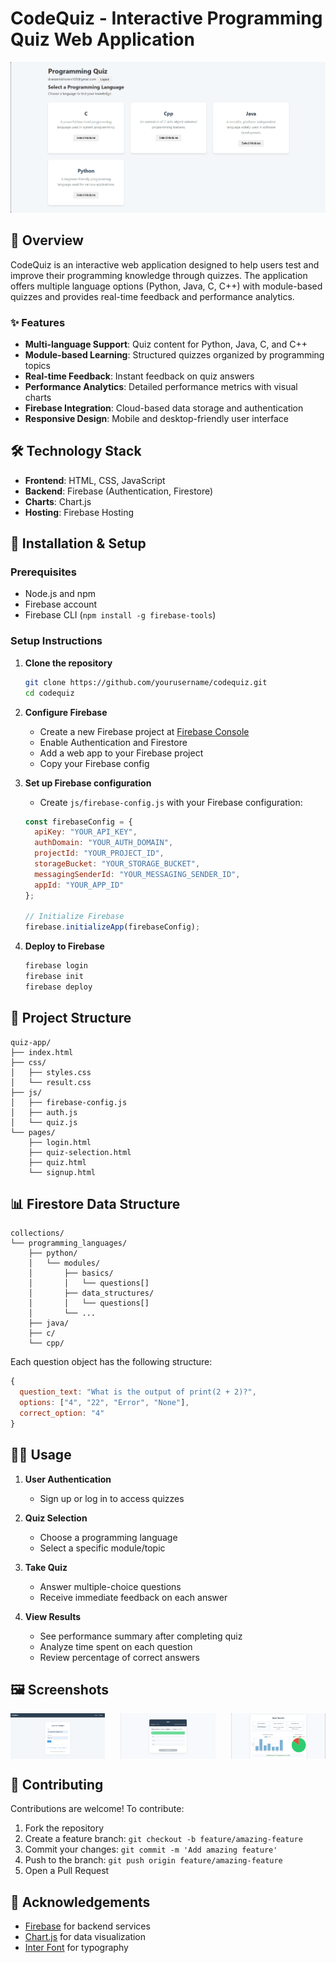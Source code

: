 # CodeQuiz - Interactive Programming Quiz Web Application

![CodeQuiz Banner](https://github.com/Kishore735/Quiz/blob/main/website/image/demo.png?raw=true)

## 📝 Overview

CodeQuiz is an interactive web application designed to help users test and improve their programming knowledge through quizzes. The application offers multiple language options (Python, Java, C, C++) with module-based quizzes and provides real-time feedback and performance analytics.

### ✨ Features

- **Multi-language Support**: Quiz content for Python, Java, C, and C++
- **Module-based Learning**: Structured quizzes organized by programming topics
- **Real-time Feedback**: Instant feedback on quiz answers
- **Performance Analytics**: Detailed performance metrics with visual charts
- **Firebase Integration**: Cloud-based data storage and authentication
- **Responsive Design**: Mobile and desktop-friendly user interface

## 🛠️ Technology Stack

- **Frontend**: HTML, CSS, JavaScript
- **Backend**: Firebase (Authentication, Firestore)
- **Charts**: Chart.js
- **Hosting**: Firebase Hosting

## 🚀 Installation & Setup

### Prerequisites

- Node.js and npm
- Firebase account
- Firebase CLI (`npm install -g firebase-tools`)

### Setup Instructions

1. **Clone the repository**
   ```bash
   git clone https://github.com/yourusername/codequiz.git
   cd codequiz
   ```

2. **Configure Firebase**
   - Create a new Firebase project at [Firebase Console](https://console.firebase.google.com/)
   - Enable Authentication and Firestore
   - Add a web app to your Firebase project
   - Copy your Firebase config

3. **Set up Firebase configuration**
   - Create `js/firebase-config.js` with your Firebase configuration:
   ```javascript
   const firebaseConfig = {
     apiKey: "YOUR_API_KEY",
     authDomain: "YOUR_AUTH_DOMAIN",
     projectId: "YOUR_PROJECT_ID",
     storageBucket: "YOUR_STORAGE_BUCKET",
     messagingSenderId: "YOUR_MESSAGING_SENDER_ID",
     appId: "YOUR_APP_ID"
   };

   // Initialize Firebase
   firebase.initializeApp(firebaseConfig);
   ```

4. **Deploy to Firebase**
   ```bash
   firebase login
   firebase init
   firebase deploy
   ```

## 📁 Project Structure

```
quiz-app/
├── index.html
├── css/
│   ├── styles.css
│   └── result.css
├── js/
│   ├── firebase-config.js
│   ├── auth.js
│   └── quiz.js
└── pages/
    ├── login.html
    ├── quiz-selection.html
    ├── quiz.html
    └── signup.html
```

## 📊 Firestore Data Structure

```
collections/
└── programming_languages/
    ├── python/
    │   └── modules/
    │       ├── basics/
    │       │   └── questions[]
    │       ├── data_structures/
    │       │   └── questions[]
    │       └── ...
    ├── java/
    ├── c/
    └── cpp/
```

Each question object has the following structure:
```javascript
{
  question_text: "What is the output of print(2 + 2)?",
  options: ["4", "22", "Error", "None"],
  correct_option: "4"
}
```

## 👨‍💻 Usage

1. **User Authentication**
   - Sign up or log in to access quizzes

2. **Quiz Selection**
   - Choose a programming language
   - Select a specific module/topic

3. **Take Quiz**
   - Answer multiple-choice questions
   - Receive immediate feedback on each answer

4. **View Results**
   - See performance summary after completing quiz
   - Analyze time spent on each question
   - Review percentage of correct answers

## 🖼️ Screenshots

<div style="display: flex; justify-content: space-between;">
  <img src="https://github.com/Kishore735/Quiz/blob/main/website/image/login.png?raw=true" width="30%" alt="Login Screen">
  <img src="https://github.com/Kishore735/Quiz/blob/main/website/image/quiz.png?raw=true" width="30%" alt="Quiz Selection">
  <img src="https://github.com/Kishore735/Quiz/blob/main/website/image/result.png?raw=true" width="30%" alt="Results Screen">
</div>

## 🤝 Contributing

Contributions are welcome! To contribute:

1. Fork the repository
2. Create a feature branch: `git checkout -b feature/amazing-feature`
3. Commit your changes: `git commit -m 'Add amazing feature'`
4. Push to the branch: `git push origin feature/amazing-feature`
5. Open a Pull Request

## 🙏 Acknowledgements

- [Firebase](https://firebase.google.com/) for backend services
- [Chart.js](https://www.chartjs.org/) for data visualization
- [Inter Font](https://fonts.google.com/specimen/Inter) for typography
